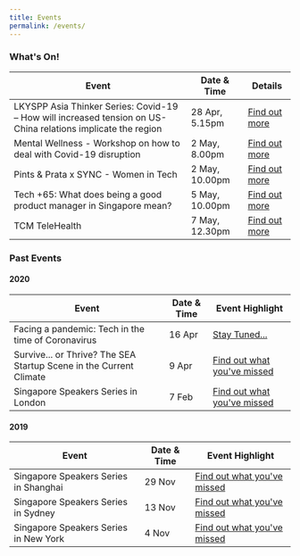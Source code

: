 ```yaml
---
title: Events
permalink: /events/
---
```


### What's On!

| Event  | Date & Time | Details |
|---|---|---|
| LKYSPP Asia Thinker Series: Covid-19 – How will increased tension on US-China relations implicate the region  | 28 Apr, 5.15pm  |  [Find out more](http://www.fb.com/nuslkyspp/live) |
| Mental Wellness - Workshop on how to deal with Covid-19 disruption  | 2 May, 8.00pm  |  [Find out more](https://www.singaporeglobalnetwork.com/events/tcm-telehealth) |
| Pints & Prata x SYNC - Women in Tech  | 2 May, 10.00pm  |  [Find out more](https://www.singaporeglobalnetwork.com/events/tcm-telehealth) |
| Tech +65: What does being a good product manager in Singapore mean?  | 5 May, 10.00pm  |  [Find out more](https://go.gov.sg/tech65-liveama) |
| TCM TeleHealth  | 7 May, 12.30pm  |  [Find out more](https://www.singaporeglobalnetwork.com/events/tcm-telehealth) |

### Past Events

#### 2020

| Event  | Date & Time | Event Highlight |
|---|---|---|
| Facing a pandemic: Tech in the time of Coronavirus | 16 Apr | [Stay Tuned...]() |
| Survive... or Thrive? The SEA Startup Scene in the Current Climate | 9 Apr | [Find out what you've missed](https://youtu.be/SbIi68iqnzc) |
| Singapore Speakers Series in London  | 7 Feb | [Find out what you've missed](https://www.singaporeglobalnetwork.com/events/ssslondon-feb2020) |

#### 2019

| Event  | Date & Time | Event Highlight |
|---|---|---|
| Singapore Speakers Series in Shanghai | 29 Nov | [Find out what you've missed](https://www.singaporeglobalnetwork.com/events/ssssh-nov2019) |
| Singapore Speakers Series in Sydney  | 13 Nov | [Find out what you've missed](https://www.singaporeglobalnetwork.com/events/ssssyd-nov2019) |
| Singapore Speakers Series in New York | 4 Nov | [Find out what you've missed](https://www.singaporeglobalnetwork.com/events/sssny-nov2019) |


